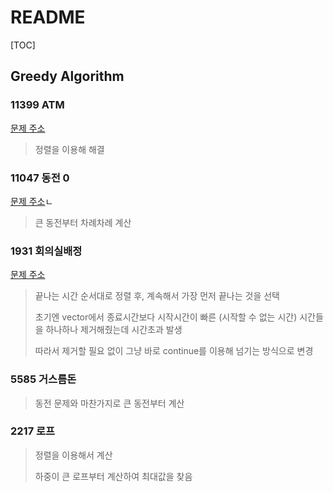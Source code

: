 # README

[TOC]

## Greedy Algorithm



### 11399 ATM

[문제 주소](https://www.acmicpc.net/problem/11399)

> 정렬을 이용해 해결



### 11047 동전 0

[문제 주소](https://www.acmicpc.net/problem/11047)ㄴ

> 큰 동전부터 차례차례 계산



### 1931 회의실배정

[문제 주소](https://www.acmicpc.net/problem/1931)

> 끝나는 시간 순서대로 정렬 후, 계속해서 가장 먼저 끝나는 것을 선택
>
> 초기엔 vector에서 종료시간보다 시작시간이 빠른 (시작할 수 없는 시간) 시간들을 하나하나 제거해줬는데 시간초과 발생
>
> 따라서 제거할 필요 없이 그냥 바로 continue를 이용해 넘기는 방식으로 변경



### 5585 거스름돈

> 동전 문제와 마찬가지로 큰 동전부터 계산



### 2217 로프

>정렬을 이용해서 계산
>
>하중이 큰 로프부터 계산하여 최대값을 찾음